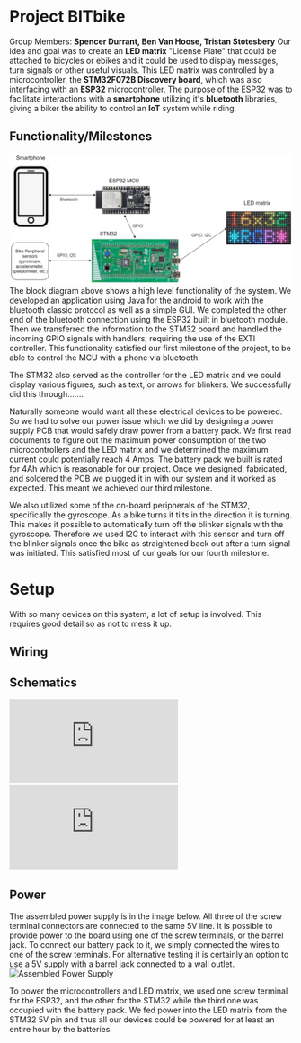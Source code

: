 # Project BITbike

Group Members: **Spencer Durrant, Ben Van Hoose, Tristan Stotesbery**
Our idea and goal was to create an **LED matrix** "License Plate" that could be attached to bicycles or ebikes and it could be used to display messages, turn signals or other useful visuals. This LED matrix was controlled by a microcontroller, the **STM32F072B Discovery board**, which was also interfacing with an **ESP32** microcontroller. The purpose of the ESP32 was to facilitate interactions with a **smartphone** utilizing it's **bluetooth** libraries, giving a biker the ability to control an **IoT** system while riding.


## Functionality/Milestones

![BITbike Prototype](https://github.com/bvanhoose14/Smart-Bike-Kit/blob/main/Resources/block2.PNG)
The block diagram above shows a high level functionality of the system. We developed an application using Java for the android to work with the bluetooth classic protocol as well as a simple GUI. We completed the other end of the bluetooth connection using the ESP32 built in bluetooth module. Then we transferred the information to the STM32 board and handled the incoming GPIO signals with handlers, requiring the use of the EXTI controller. This functionality satisfied our first milestone of the project, to be able to control the MCU with a phone via bluetooth. 

The STM32 also served as the controller for the LED matrix and we could display various figures, such as text, or arrows for blinkers. We successfully did this through.......

Naturally someone would want all these electrical devices to be powered. So we had to solve our power issue which we did by designing a power supply PCB that would safely draw power from a battery pack. We first read documents to figure out the maximum power consumption of the two microcontrollers and the LED matrix and we determined the maximum current could potentially reach 4 Amps. The battery pack we built is rated for 4Ah which is reasonable for our project. Once we designed, fabricated, and soldered the PCB we plugged it in with our system and it worked as expected. This meant we achieved our third milestone.

We also utilized some of the on-board peripherals of the STM32, specifically the gyroscope. As a bike turns it tilts in the direction it is turning. This makes it possible to automatically turn off the blinker signals with the gyroscope. Therefore we used I2C to interact with this sensor and turn off the blinker signals once the bike as straightened back out after a turn signal was initiated. This satisfied most of our goals for our fourth milestone.

# Setup
With so many devices on this system, a lot of setup is involved. This requires good detail so as not to mess it up.

## Wiring

## Schematics
![Power Supply Schematic](https://github.com/bvanhoose14/Smart-Bike-Kit/blob/main/Power%20Supply%20PCB/power-supply-diagram.pdf)
![Power Supply Board](https://github.com/bvanhoose14/Smart-Bike-Kit/blob/main/Power%20Supply%20PCB/power-supply-board.pdf)
## Power
The assembled power supply is in the image below. All three of the screw terminal connectors are connected to the same 5V line. It is possible to provide power to the board using one of the screw terminals, or the barrel jack. To connect our battery pack to it, we simply connected the wires to one of the screw terminals. For alternative testing it is certainly an option to use a 5V supply with a barrel jack connected to a wall outlet.
![Assembled Power Supply](https://github.com/bvanhoose14/Smart-Bike-Kit/blob/main/Power%20Supply%20PCB/pcb-built.JPG)

To power the microcontrollers and LED matrix, we used one screw terminal for the ESP32, and the other for the STM32 while the third one was occupied with the battery pack. We fed power into the LED matrix from the STM32 5V pin and thus all our devices could be powered for at least an entire hour by the batteries.

